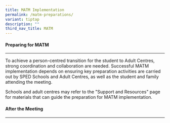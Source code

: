 ```yaml
---
title: MATM Implementation
permalink: /matm-preparations/
variant: tiptap
description: ""
third_nav_title: MATM
---
```

<h4>Preparing for MATM</h4>
<hr>
<p>To achieve a person-centred transition for the student to Adult Centres,
strong coordination and collaboration are needed. Successful MATM implementation
depends on ensuring key preparation activities are carried out by SPED
Schools and Adult Centres, as well as the student and family attending
the meeting.</p>
<p>Schools and adult centres may refer to the "Support and Resources" page
for materials that can guide the preparation for MATM implementation.</p>
<p></p>
<h4>After the Meeting</h4>
<hr>
<p></p>
<h3></h3>
<p></p>
<p></p>
<p></p>
<p></p>